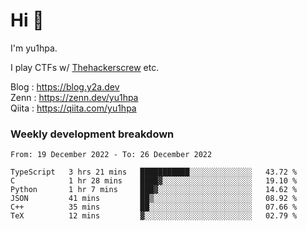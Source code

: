 # Hi 👋

I'm yu1hpa.

I play CTFs w/ [Thehackerscrew](https://www.thehackerscrew.team/) etc.

Blog : https://blog.y2a.dev  
Zenn : https://zenn.dev/yu1hpa  
Qiita : https://qiita.com/yu1hpa  

### Weekly development breakdown

<!--START_SECTION:waka-->

```text
From: 19 December 2022 - To: 26 December 2022

TypeScript   3 hrs 21 mins   ███████████░░░░░░░░░░░░░░   43.72 %
C            1 hr 28 mins    ████▓░░░░░░░░░░░░░░░░░░░░   19.10 %
Python       1 hr 7 mins     ███▓░░░░░░░░░░░░░░░░░░░░░   14.62 %
JSON         41 mins         ██▒░░░░░░░░░░░░░░░░░░░░░░   08.92 %
C++          35 mins         ██░░░░░░░░░░░░░░░░░░░░░░░   07.66 %
TeX          12 mins         ▓░░░░░░░░░░░░░░░░░░░░░░░░   02.79 %
```

<!--END_SECTION:waka-->

